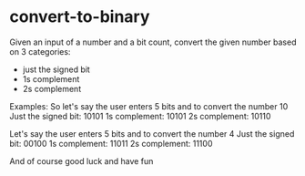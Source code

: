 # convert-to-binary

Given an input of a number and a bit count, convert the given number
based on 3 categories:
- just the signed bit
- 1s complement
- 2s complement

Examples:
So let's say the user enters 5 bits and to convert the number 10
Just the signed bit:    10101 
1s complement:          10101
2s complement:          10110

Let's say the user enters 5 bits and to convert the number 4
Just the signed bit:    00100 
1s complement:          11011 
2s complement:          11100 

And of course good luck and have fun
